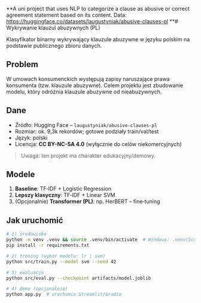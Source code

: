 **A uni project that uses NLP to categorize a clause as abusive or correct agreement statement based on its content.
Data: https://huggingface.co/datasets/laugustyniak/abusive-clauses-pl
**# Wykrywanie klauzul abuzywnych (PL)

Klasyfikator binarny wykrywający klauzule abuzywne w języku polskim na podstawie publicznego zbioru danych.

## Problem
W umowach konsumenckich występują zapisy naruszające prawa konsumenta (tzw. klauzule abuzywne). Celem projektu jest zbudowanie modelu, który odróżnia klauzule abuzywne od nieabuzywnych.

## Dane
- Źródło: Hugging Face – `laugustyniak/abusive-clauses-pl`
- Rozmiar: ok. 9,3k rekordów; gotowe podziały train/val/test
- Język: polski
- Licencja: **CC BY-NC-SA 4.0** (wyłącznie do celów niekomercyjnych)
> Uwaga: ten projekt ma charakter edukacyjny/demowy.

## Modele
1. **Baseline**: TF‑IDF + Logistic Regression  
2. **Lepszy klasyczny**: TF‑IDF + Linear SVM  
3. (Opcjonalnie) **Transformer (PL)**: np. HerBERT – fine‑tuning

## Jak uruchomić
```bash
# 1) środowisko
python -m venv .venv && source .venv/bin/activate  # Windows: .venv\Scripts\activate
pip install -r requirements.txt

# 2) trening (wybór modelu: lr | svm)
python src/train.py --model svm --seed 42

# 3) ewaluacja
python src/eval.py --checkpoint artifacts/model.joblib

# 4) demo (opcjonalnie)
python app.py  # uruchamia Streamlit/Gradio
